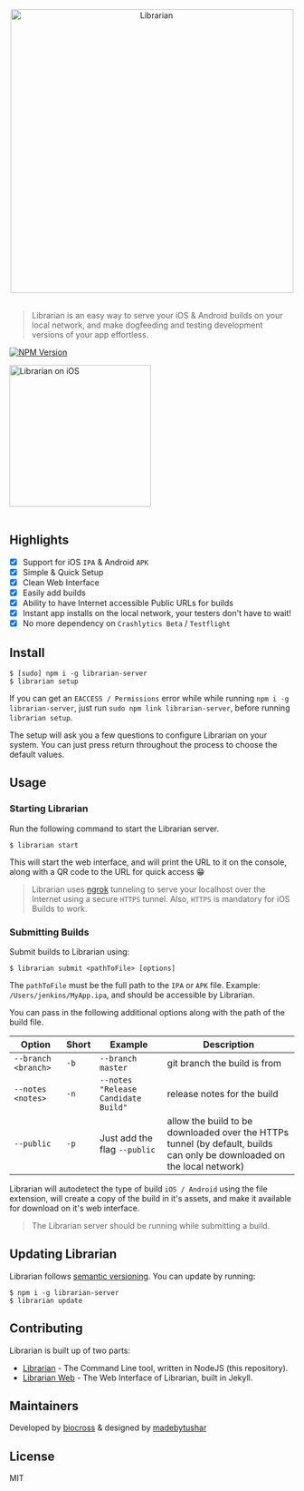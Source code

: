 
<div align="center">
<img width="500" src="https://raw.githubusercontent.com/biocross/Librarian-Web/master/assets/LogoText_medium.png" alt="Librarian"><br/><br/>
</div>


> Librarian is an easy way to serve your iOS & Android builds on your local network, and make dogfeeding and testing development versions of your app effortless.
 
[![NPM Version](http://img.shields.io/npm/v/librarian-server.svg?style=flat)](https://www.npmjs.org/package/librarian-server)

<img width="250" src="https://j.gifs.com/p8wOZy.gif" alt="Librarian on iOS"><br/><br/>

## Highlights

- [x] Support for iOS `IPA` & Android `APK`
- [x] Simple & Quick Setup
- [x] Clean Web Interface
- [x] Easily add builds
- [x] Ability to have Internet accessible Public URLs for builds
- [x] Instant app installs on the local network, your testers don't have to wait!
- [x] No more dependency on `Crashlytics Beta` / `Testflight`

## Install

```console
$ [sudo] npm i -g librarian-server
$ librarian setup
```
If you can get an `EACCESS / Permissions` error while while running `npm i -g librarian-server`, just run `sudo npm link librarian-server`, before running `librarian setup`.

The setup will ask you a few questions to configure Librarian on your system. You can just press return throughout the process to choose the default values.

## Usage

### Starting Librarian

Run the following command to start the Librarian server.  

```console
$ librarian start
```
This will start the web interface, and will print the URL to it on the console, along with a QR code to the URL for quick access 😁

> Librarian uses [ngrok](https://ngrok.com/product) tunneling to serve your localhost over the Internet using a secure `HTTPS` tunnel. Also, `HTTPS` is mandatory for iOS Builds to work.

### Submitting Builds

Submit builds to Librarian using:

```console
$ librarian submit <pathToFile> [options]
```
The `pathToFile` must be the full path to the `IPA` or `APK` file. Example: `/Users/jenkins/MyApp.ipa`, and should be accessible by Librarian.

You can pass in the following additional options along with the path of the build file.

Option | Short | Example | Description
--- | --- | --- | ---
`--branch <branch>` | `-b` | `--branch master` | git branch the build is from
`--notes <notes>` | `-n` | `--notes "Release Candidate Build"` | release notes for the build
`--public` | `-p` | Just add the flag `--public` | allow the build to be downloaded over the HTTPs tunnel (by default, builds can only be downloaded on the local network)

Librarian will autodetect the type of build `iOS / Android` using the file extension, will create a copy of the build in it's assets, and make it available for download on it's web interface.

> The Librarian server should be running while submitting a build.

## Updating Librarian

Librarian follows [semantic versioning](https://semver.org/). You can update by running:

```console
$ npm i -g librarian-server
$ librarian update
```

## Contributing

Librarian is built up of two parts:

- [Librarian](https://github.com/biocross/Librarian) - The Command Line tool, written in NodeJS (this repository).
- [Librarian Web](https://github.com/biocross/Librarian-Web) - The Web Interface of Librarian, built in Jekyll.


## Maintainers

Developed by [biocross](https://twitter.com/sids7) & designed by [madebytushar](https://twitter.com/madebytushar)

## License

MIT